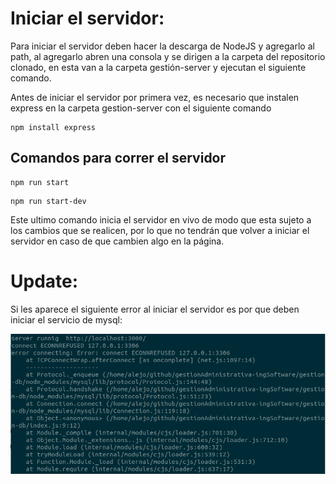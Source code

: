 # Iniciar el servidor:

Para iniciar el servidor deben hacer la descarga de NodeJS y agregarlo al path, al agregarlo abren una consola y se dirigen a la carpeta del repositorio clonado, en esta van a la carpeta gestión-server y ejecutan el siguiente comando.

Antes de iniciar el servidor por primera vez, es necesario que instalen express en la carpeta gestion-server con el siguiente comando

```
npm install express
```

## Comandos para correr el servidor
```
npm run start
``` 

```
npm run start-dev
```
Este ultimo comando inicia el servidor en vivo de modo que esta sujeto a los cambios que se realicen, por lo que no tendrán que volver a iniciar el servidor en caso de que cambien algo en la página. 

# Update: 

Si les aparece el siguiente error al iniciar el servidor es por que deben iniciar el servicio de mysql:

![Error](https://raw.githubusercontent.com/Alejandro2134/gestionAdministrativa-ingSoftware/master/assets/error.png)
